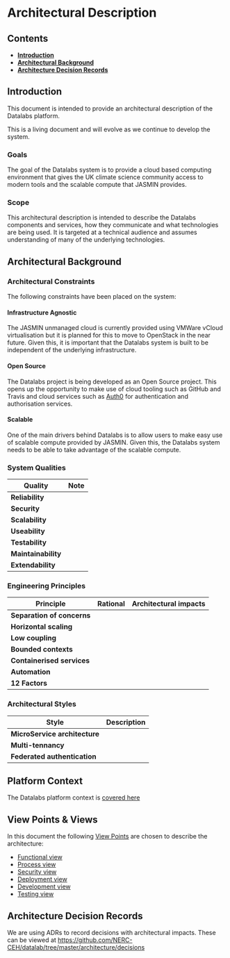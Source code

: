 # Architectural Description

## Contents

* **[Introduction](#introduction)**
* **[Architectural Background](#architectural-background)**
* **[Architecture Decision Records](../decisions)**

## Introduction

This document is intended to provide an architectural description of the Datalabs
platform.

This is a living document and will evolve as we continue to develop the system.

### Goals

The goal of the Datalabs system is to provide a cloud based computing environment that
gives the UK climate science community access to modern tools and the scalable compute
that JASMIN provides.

### Scope

This architectural description is intended to describe the Datalabs components and
services, how they communicate and what technologies are being used. It is targeted at a
technical audience and assumes understanding of many of the underlying technologies.

## Architectural Background

### Architectural Constraints

The following constraints have been placed on the system:

#### Infrastructure Agnostic

The JASMIN unmanaged cloud is currently provided using VMWare vCloud virtualisation but
it is planned for this to move to OpenStack in the near future. Given this, it is
important that the Datalabs system is built to be independent of the underlying
infrastructure.

#### Open Source

The Datalabs project is being developed as an Open Source project. This opens up the
opportunity to make use of cloud tooling such as GitHub and Travis and cloud services
such as [Auth0](https://auth0.com/) for authentication and authorisation services.

#### Scalable

One of the main drivers behind Datalabs is to allow users to make easy use of scalable
compute provided by JASMIN. Given this, the Datalabs system needs to be able to take
advantage of the scalable compute.

### System Qualities

| Quality | Note |
|---------|------|
| **Reliability** | |
| **Security** | |
| **Scalability** | |
| **Useability** | |
| **Testability** | |
| **Maintainability** | |
| **Extendability** | |

### Engineering Principles

| Principle | Rational | Architectural impacts |
|-----------|----------|-----------------------|
| **Separation of concerns** ||
| **Horizontal scaling** ||
| **Low coupling** ||
| **Bounded contexts** ||
| **Containerised services** ||
| **Automation** ||
| **12 Factors** ||

### Architectural Styles

| Style | Description |
|-------|-------------|
| **MicroService architecture** |  |
| **Multi-tennancy** |  |
| **Federated authentication** | |

## Platform Context

The Datalabs platform context is [covered here](./02-architecture-context.md)

## View Points & Views

In this document the following
[View Points](https://www.iasaglobal.org/itabok/capability-descriptions/views-and-viewpoints/)
are chosen to describe the architecture:

* [Functional view](./03-architecture-functional.md)
* [Process view](./04-architecture-process.md)
* [Security view](./05-architecture-security.md)
* [Deployment view](./06-architecture-deployment.md)
* [Development view](./07-architecture-development.md)
* [Testing view](./08-architecture-testing.md)

## Architecture Decision Records

We are using ADRs to record decisions with architectural impacts. These can be viewed at
<https://github.com/NERC-CEH/datalab/tree/master/architecture/decisions>
